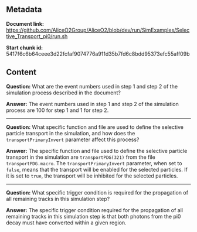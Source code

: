 ## Metadata

**Document link:** https://github.com/AliceO2Group/AliceO2/blob/dev/run/SimExamples/Selective_Transport_pi0/run.sh

**Start chunk id:** 5417f6c6b64ceee3d22fcfaf9074776a911d35b7fd6c8bdd95373efc55aff09b

## Content

**Question:** What are the event numbers used in step 1 and step 2 of the simulation process described in the document?

**Answer:** The event numbers used in step 1 and step 2 of the simulation process are 100 for step 1 and 1 for step 2.

---

**Question:** What specific function and file are used to define the selective particle transport in the simulation, and how does the `transportPrimaryInvert` parameter affect this process?

**Answer:** The specific function and file used to define the selective particle transport in the simulation are `transportPDG(321)` from the file `transportPDG.macro`. The `transportPrimaryInvert` parameter, when set to `false`, means that the transport will be enabled for the selected particles. If it is set to `true`, the transport will be inhibited for the selected particles.

---

**Question:** What specific trigger condition is required for the propagation of all remaining tracks in this simulation step?

**Answer:** The specific trigger condition required for the propagation of all remaining tracks in this simulation step is that both photons from the pi0 decay must have converted within a given region.